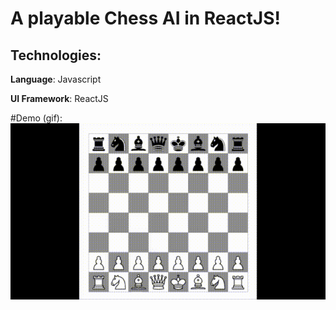 # A playable Chess AI in ReactJS!
## Technologies:
<b>Language</b>: Javascript

<b>UI Framework</b>: ReactJS

#Demo (gif):
![chess ai demo](demo.gif)
